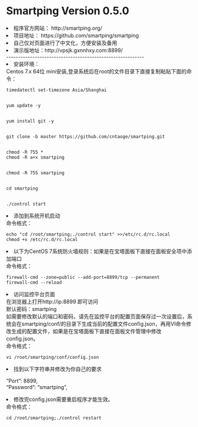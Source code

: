 # Smartping Version 0.5.0
<li>程序官方网站： http://smartping.org/
<li>项目地址： https://github.com/smartping/smartping
<li>自己仅对页面进行了中文化，方便安装及备用
<li>演示版地址：http://vpsjk.gxnnhxy.com:8899/</br>
----------------------------------------------------------
<li>安装环境：</br>
Centos 7.x 64位 mini安装,登录系统后在root的文件目录下直接复制粘贴下面的命令：</br>
<p>
<code>timedatectl set-timezone Asia/Shanghai</br>
<br>yum update -y</br>
<br>yum install git -y</br>
<br>git clone -b master https://github.com/cntaoge/smartping.git</br>
<br>chmod -R 755 *</br>chmod -R a+x smartping</br>
<br>chmod -R 755 smartping</br>
<br>cd smartping</br>
<br>./control start</code></br>
<li>添加到系统开机启动</br>命令格式：</br>
<p><code>echo "cd /root/smartping;./control start" >>/etc/rc.d/rc.local</br>chmod +x /etc/rc.d/rc.local</code></br>
<li>以下为CentOS 7系统防火墙规则：如果是在宝塔面板下直接在面板安全项中添加端口</br>命令格式：</br>
<p><code>firewall-cmd --zone=public --add-port=8899/tcp --permanent</br>firewall-cmd --reload</code></br>
<li>访问监控平台页面</br>在浏览器上打开http://ip:8899 即可访问</br>默认密码：smartping</br>如需要修改默认的端口和密码，请先在监控平台的配置页面保存过一次设置后，系统会在smartping/conf/的目录下生成当前的配置文件config.json，再用VI命令修改生成的配置文件，如果是在宝塔面板下直接在面板文件管理中修改config.json。</br> 命令格式：</br>
<p><code>vi /root/smartping/conf/config.json</code></br>
<li>找到以下字符串并修改为你自己的要求</br>
<p>“Port”: 8899,</br>“Password”: “smartping”,</br>
<li>修改完config.json需要重启程序才能生效。</br>命令格式：</br>
<p>
<code>cd /root/smartping;./control restart</code></br>
